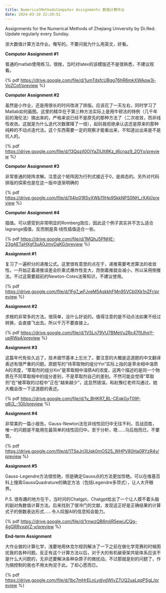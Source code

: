 ```yaml
---
title: NumericalMethodsComputer Assignments 数值计算作业
date: 2024-03-10 22:29:51
---
```


Assignments for the Numerical Methods of Zhejiang University by Dr.Red. Update regularly every Sunday.

浙大数值计算方法作业。俺写的。不要问我为什么用英文，好看。

**Computer Assignment #1**

普通的matlab使用练习。很挫，当时对latex的该模版还不是很熟悉，不建议观看。

{% pdf https://drive.google.com/file/d/1umTdsfcUBgg76hR6mkXWAqw3j-VoZCof/preview %}

**Computer Assignment #2**

虽然是小作业，还是用很长的时间改进了排版。应该花了一天左右，同时学习了Matlab如何画图。这里的精华在于第三种方法实际上是用牛顿法的特例（几千年前的海伦法）搞出来的，严格来说已经不是原先的那种方法了（二次收敛，而非线性收敛。这就是为什么迭代次数骤降了一倍），起码我拒绝承认这还是原来的那种纯粹的不动点迭代法。这个东西需要一定的观察才能看出来，不知道出出来是不是坑人的。

{% pdf https://drive.google.com/file/d/13QqzjI0OjYaZlUIt8Kz_t6cnaz9_2OYx/preview %}

**Computer Assignment #3**

非常普通的矩阵求解。注意这个矩阵因为行列式接近于0，是病态的。另外对代码排版的探索也是在这一版中逐渐明确的

{% pdf https://drive.google.com/file/d/1I4lo01R5yXWb11lHp9SkkNPS0NH_rXAV/preview %}

**Computer Assignment #4**

插值。可以感受到非常明显的Romberg效应，因此这个例子其实并不怎么适合lagrange插值，反而倒是真·线性插值适合一些。

{% pdf https://drive.google.com/file/d/1MQhJ5PNHE-23gAETaHXgf3uA0JmvDaKG/preview %}

**Assignment #1**

复习了一遍积分的递推公式。这里很有意思的点在于，递推需要考虑算法的收敛性。一开始正着递推误差会阶乘式爆炸性变大，而倒着推就会减小，所以采用倒推法。不过这需要超前的Newton-Cotes法等知识，不建议使用。

{% pdf https://drive.google.com/file/d/1Fg7_wFJveM5AskkhFMn95VCb0Xk1nZFr/preview %}

**Assignment #2**

求根的非常多的方法。很简单，没什么好说的。值得注意的是不动点法如果不经过转换，会直接飞出去。所以千万不要直接上。

{% pdf https://drive.google.com/file/d/1VSLn79VU7BMeVu2Rc47fIUhqY-upRWa4/preview %}

**Assignment #3**

这篇年代有些久远了，技术细节基本上忘光了。要注意的大概是这道题的中文翻译表述有很严重的问题。原题写的“待萃取物的组分Yin”实际上指的是萃余相中溶质A的浓度，“萃取剂的组分Xin”是萃取相中溶质A的浓度，这两个描述的是同一个物质在不同萃取相中的组分差别，不是萃取剂自己的差别。不然可能会觉得“萃取剂”在“被萃取的过程中”正在“越来越少”，这显然错误。和赵豫红老师沟通过，她大概会改一下这道题的表述。

{% pdf https://drive.google.com/file/d/1v_BHKR7_BL-CEqkGyT09f-g8i3_-1GIi/preview %}

**Assignment #4**

非常美的一篇小报告。Gauss-Newton法在非线性回归中无往不利，百战百胜，唯一的问题是不能用在最简单的线性回归中。至于分析，嗯……马后炮而已，不要管。

{% pdf https://drive.google.com/file/d/1TSeJri3Uqk0mOS25_WHPV80Ha0RYzR4v/preview %}

**Assignment #5**

Gauss-Legendre方法很惊艳，但是确定Gauss点的方法更加惊艳。可以在维基百科上搜索GaussQuadrature的确定方法（包括Legendre多项式），让人大开眼界。

P.S. 很有趣的地方在于，当时问的Chatgpt，Chatgpt给出了一个让人摸不着头脑的副对角数值计算方法。后来找到了很冷门的文献，发现这正好是正确结果的计算式子的倒数表达形式……令人叹服AI的信息知会能力。

{% pdf https://drive.google.com/file/d/1rnwzQB6mljR5ewjJCQg-4gGRRvxaVZ-y/preview %}

**End-term Assignment**

大作业做的计算化学，浅要地用休克尔规则解决了一下之前在做化学竞赛的时候困扰我的各种问题。反正有这个计算方法以后，对于大的有机碳骨架共轭体系应该不是什么大问题的，无非还要解决各种杂原子的微扰动。不过那就是别的问题了，作为搞控制的我也不用太拘泥于此。了却心愿而已。

{% pdf https://drive.google.com/file/d/1bc7mHrELnLydjvdWIvZ7UQ2uaLqqPSgL/preview %}
